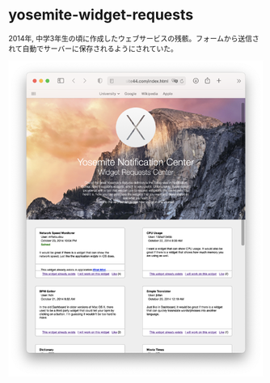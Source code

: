 # yosemite-widget-requests
2014年, 中学3年生の頃に作成したウェブサービスの残骸。フォームから送信されて自動でサーバーに保存されるようにされていた。

![alt text](https://github.com/trombiano1/yosemite-widget-requests/blob/main/screenshot.png)
